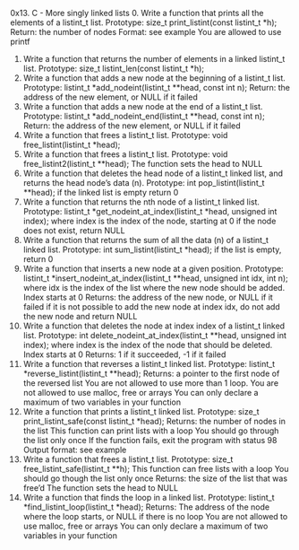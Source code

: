 0x13. C - More singly linked lists
0. Write a function that prints all the elements of a listint_t list.
	Prototype: size_t print_listint(const listint_t *h);
	Return: the number of nodes
	Format: see example
	You are allowed to use printf
1. Write a function that returns the number of elements in a linked listint_t list.
	Prototype: size_t listint_len(const listint_t *h);
2. Write a function that adds a new node at the beginning of a listint_t list.
	Prototype: listint_t *add_nodeint(listint_t **head, const int n);
	Return: the address of the new element, or NULL if it failed
3. Write a function that adds a new node at the end of a listint_t list.
	Prototype: listint_t *add_nodeint_end(listint_t **head, const int n);
	Return: the address of the new element, or NULL if it failed
4. Write a function that frees a listint_t list.
	Prototype: void free_listint(listint_t *head);
5. Write a function that frees a listint_t list.
	Prototype: void free_listint2(listint_t **head);
	The function sets the head to NULL
6. Write a function that deletes the head node of a listint_t linked list, and returns the head node’s data (n).
	Prototype: int pop_listint(listint_t **head);
	if the linked list is empty return 0
7. Write a function that returns the nth node of a listint_t linked list.
	Prototype: listint_t *get_nodeint_at_index(listint_t *head, unsigned int index);
	where index is the index of the node, starting at 0
	if the node does not exist, return NULL
8. Write a function that returns the sum of all the data (n) of a listint_t linked list.
	Prototype: int sum_listint(listint_t *head);
	if the list is empty, return 0
9. Write a function that inserts a new node at a given position.
	Prototype: listint_t *insert_nodeint_at_index(listint_t **head, unsigned int idx, int n);
	where idx is the index of the list where the new node should be added. Index starts at 0
	Returns: the address of the new node, or NULL if it failed
	if it is not possible to add the new node at index idx, do not add the new node and return NULL
10. Write a function that deletes the node at index index of a listint_t linked list.
	Prototype: int delete_nodeint_at_index(listint_t **head, unsigned int index);
	where index is the index of the node that should be deleted. Index starts at 0
	Returns: 1 if it succeeded, -1 if it failed
11. Write a function that reverses a listint_t linked list.
	Prototype: listint_t *reverse_listint(listint_t **head);
	Returns: a pointer to the first node of the reversed list
	You are not allowed to use more than 1 loop.
	You are not allowed to use malloc, free or arrays
	You can only declare a maximum of two variables in your function
12. Write a function that prints a listint_t linked list.
	Prototype: size_t print_listint_safe(const listint_t *head);
	Returns: the number of nodes in the list
	This function can print lists with a loop
	You should go through the list only once
	If the function fails, exit the program with status 98
	Output format: see example
13. Write a function that frees a listint_t list.
	Prototype: size_t free_listint_safe(listint_t **h);
	This function can free lists with a loop
	You should go though the list only once
	Returns: the size of the list that was free’d
	The function sets the head to NULL
14. Write a function that finds the loop in a linked list.
	Prototype: listint_t *find_listint_loop(listint_t *head);
	Returns: The address of the node where the loop starts, or NULL if there is no loop
	You are not allowed to use malloc, free or arrays
	You can only declare a maximum of two variables in your function
